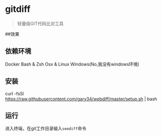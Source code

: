 # gitdiff

> 轻量级GIT代码比对工具
>

##效果




## 依赖环境

Docker
Bash & Zsh
Osx & Linux
Windows(No,我没有windows环境)

## 安装

curl -fsSl https://raw.githubusercontent.com/gary34/webdiff/master/setup.sh | bash

## 运行

进入终端，在git工作目录输入`seediff`命令





